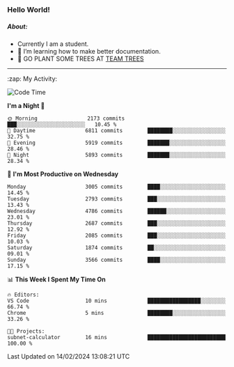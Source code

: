 ### Hello World!

##### About:
- Currently I am a student.
- 🌱 I’m learning how to make better documentation.
- 🌱 GO PLANT SOME TREES AT [TEAM TREES](https://teamtrees.org/)

---
  <summary>:zap: My Activity:</summary>
  
<!--START_SECTION:waka-->
![Code Time](http://img.shields.io/badge/Code%20Time-1%2C280%20hrs%2040%20mins-blue)

**I'm a Night 🦉** 

```text
🌞 Morning                2173 commits        ███░░░░░░░░░░░░░░░░░░░░░░   10.45 % 
🌆 Daytime                6811 commits        ████████░░░░░░░░░░░░░░░░░   32.75 % 
🌃 Evening                5919 commits        ███████░░░░░░░░░░░░░░░░░░   28.46 % 
🌙 Night                  5893 commits        ███████░░░░░░░░░░░░░░░░░░   28.34 % 
```
📅 **I'm Most Productive on Wednesday** 

```text
Monday                   3005 commits        ████░░░░░░░░░░░░░░░░░░░░░   14.45 % 
Tuesday                  2793 commits        ███░░░░░░░░░░░░░░░░░░░░░░   13.43 % 
Wednesday                4786 commits        ██████░░░░░░░░░░░░░░░░░░░   23.01 % 
Thursday                 2687 commits        ███░░░░░░░░░░░░░░░░░░░░░░   12.92 % 
Friday                   2085 commits        ███░░░░░░░░░░░░░░░░░░░░░░   10.03 % 
Saturday                 1874 commits        ██░░░░░░░░░░░░░░░░░░░░░░░   09.01 % 
Sunday                   3566 commits        ████░░░░░░░░░░░░░░░░░░░░░   17.15 % 
```


📊 **This Week I Spent My Time On** 

```text
🔥 Editors: 
VS Code                  10 mins             █████████████████░░░░░░░░   66.74 % 
Chrome                   5 mins              ████████░░░░░░░░░░░░░░░░░   33.26 % 

🐱‍💻 Projects: 
subnet-calculator        16 mins             █████████████████████████   100.00 % 
```


 Last Updated on 14/02/2024 13:08:21 UTC
<!--END_SECTION:waka-->
